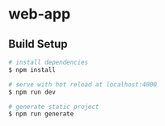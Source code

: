 # web-app

## Build Setup

```bash
# install dependencies
$ npm install

# serve with hot reload at localhost:4000
$ npm run dev

# generate static project
$ npm run generate
```
